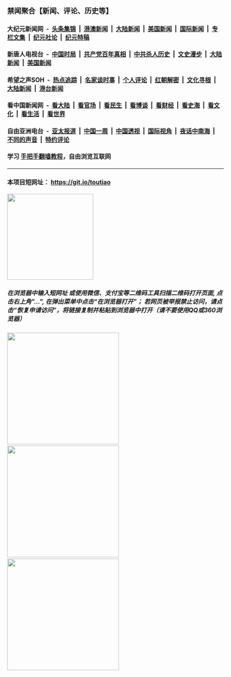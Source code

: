 ### 禁闻聚合【新闻、评论、历史等】

#### 大纪元新闻网 &nbsp;-&nbsp; [头条集锦](indexes/E头条集锦.md?t=02150122) &nbsp;|&nbsp; [港澳新闻](indexes/E港澳新闻.md?t=02150122)  &nbsp;|&nbsp; [大陆新闻](indexes/E大陆新闻.md?t=02150122) &nbsp;|&nbsp; [美国新闻](indexes/E美国新闻.md?t=02150122) &nbsp;|&nbsp; [国际新闻](indexes/E国际新闻.md?t=02150122) &nbsp;|&nbsp; [专栏文集](indexes/E专栏文集.md?t=02150122) &nbsp;|&nbsp; [纪元社论](indexes/E纪元社论.md?t=02150122) &nbsp;|&nbsp; [纪元特稿](indexes/E纪元特稿.md?t=02150122) 

#### 新唐人电视台 &nbsp;-&nbsp; [中国时局](indexes/N中国时局.md?t=02150122) &nbsp;|&nbsp; [共产党百年真相](indexes/N共产党百年真相.md?t=02150122) &nbsp;|&nbsp; [中共杀人历史](indexes/N中共杀人历史.md?t=02150122) &nbsp;|&nbsp; [文史漫步](indexes/N文史漫步.md?t=02150122) &nbsp;|&nbsp; [大陆新闻](indexes/N大陆新闻.md?t=02150122) &nbsp;|&nbsp; [美国新闻](indexes/N美国新闻.md?t=02150122)

#### 希望之声SOH &nbsp;-&nbsp; [热点追踪](indexes/H热点追踪.md?t=02150122) &nbsp;|&nbsp; [名家谈时事](indexes/H名家谈时事.md?t=02150122) &nbsp;|&nbsp; [个人评论](indexes/H个人评论.md?t=02150122)  &nbsp;|&nbsp; [红朝解密](indexes/H红朝解密.md?t=02150122) &nbsp;|&nbsp; [文化寻根](indexes/H文化寻根.md?t=02150122) &nbsp;|&nbsp; [大陆新闻](indexes/H大陆新闻.md?t=02150122) &nbsp;|&nbsp; [港台新闻](indexes/H港台新闻.md?t=02150122)

#### 看中国新闻网 &nbsp;-&nbsp; [看大陆](indexes/S看大陆.md?t=02150122) &nbsp;|&nbsp; [看官场](indexes/S看官场.md?t=02150122) &nbsp;|&nbsp; [看民生](indexes/S看民生.md?t=02150122)  &nbsp;|&nbsp; [看博谈](indexes/S看博谈.md?t=02150122) &nbsp;|&nbsp; [看财经](indexes/S看财经.md?t=02150122) &nbsp;|&nbsp; [看史海](indexes/S看史海.md?t=02150122) &nbsp;|&nbsp; [看文化](indexes/S看文化.md?t=02150122) &nbsp;|&nbsp; [看生活](indexes/S看生活.md?t=02150122) &nbsp;|&nbsp; [看世界](indexes/S看世界.md?t=02150122)

#### 自由亚洲电台 &nbsp;-&nbsp; [亚太报道](indexes/R亚太报道.md?t=02150122) &nbsp;|&nbsp; [中国一周](indexes/R中国一周.md?t=02150122) &nbsp;|&nbsp; [中国透视](indexes/R中国透视.md?t=02150122)  &nbsp;|&nbsp; [国际视角](indexes/R国际视角.md?t=02150122) &nbsp;|&nbsp; [夜话中南海](indexes/R夜话中南海.md?t=02150122) &nbsp;|&nbsp; [不同的声音](indexes/R不同的声音.md?t=02150122) &nbsp;|&nbsp; [特约评论](indexes/R特约评论.md?t=02150122)

#### 学习 [手把手翻墙教程](https://github.com/gfw-breaker/guides/wiki)，自由浏览互联网

----

#### 本项目短网址： https://git.io/toutiao
<img src="https://raw.githubusercontent.com/gfw-breaker/banned-news/master/scripts/img/qr.png" width="200px"/>  

##### 在浏览器中输入短网址 或使用微信、支付宝等二维码工具扫描二维码打开页面, 点击右上角"...", 在弹出菜单中点击“在浏览器打开”； 若网页被举报禁止访问，请点击“恢复申请访问”，将链接复制并粘贴到浏览器中打开（请不要使用QQ或360浏览器）

<img src="https://raw.githubusercontent.com/gfw-breaker/banned-news/master/scripts/img/1.png" width="260px"/> &nbsp; <img src="https://raw.githubusercontent.com/gfw-breaker/banned-news/master/scripts/img/2.png" width="260px"/> &nbsp; <img src="https://raw.githubusercontent.com/gfw-breaker/banned-news/master/scripts/img/3.png" width="260px"/>
